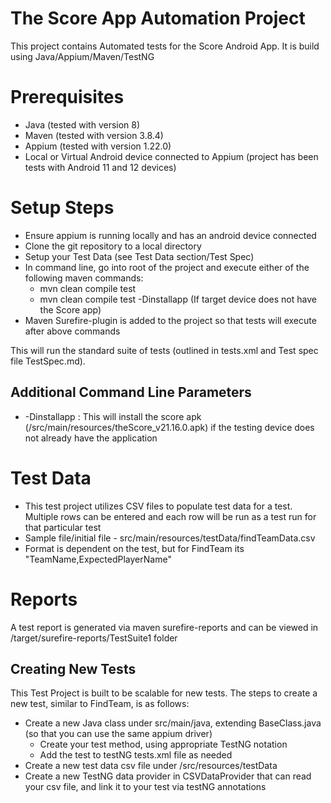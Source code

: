 # The Score App Automation Project

This project contains Automated tests for the Score Android App. It is build using Java/Appium/Maven/TestNG

# Prerequisites

* Java (tested with version 8)
* Maven (tested with version 3.8.4)
* Appium (tested with version 1.22.0)
* Local or Virtual Android device connected to Appium (project has been tests with Android 11 and 12 devices)

# Setup Steps

* Ensure appium is running locally and has an android device connected
* Clone the git repository to a local directory
* Setup your Test Data (see Test Data section/Test Spec)
* In command line, go into root of the project and execute either of the following maven commands:
  * mvn clean compile test
  * mvn clean compile test -Dinstallapp (If target device does not have the Score app)
* Maven Surefire-plugin is added to the project so that tests will execute after above commands

This will run the standard suite of tests (outlined in tests.xml and Test spec file TestSpec.md). 

## Additional Command Line Parameters
 * -Dinstallapp : This will install the score apk (/src/main/resources/theScore_v21.16.0.apk) if the testing device does not already have the application

# Test Data

 * This test project utilizes CSV files to populate test data for a test. Multiple rows can be entered and each row will be run as a test run for that particular test
 * Sample file/initial file - src/main/resources/testData/findTeamData.csv
 * Format is dependent on the test, but for FindTeam its "TeamName,ExpectedPlayerName"

# Reports

A test report is generated via maven surefire-reports and can be viewed in /target/surefire-reports/TestSuite1 folder

## Creating New Tests

This Test Project is built to be scalable for  new tests. The steps to create a new test, similar to FindTeam, is as follows:
 * Create a new Java class under src/main/java, extending BaseClass.java (so that you can use the same appium driver)
   * Create your test method, using appropriate TestNG notation
   * Add the test to testNG tests.xml file as needed
 * Create a new test data csv file under /src/resources/testData
 * Create a new TestNG data provider in CSVDataProvider that can read your csv file, and link it to your test via testNG annotations

